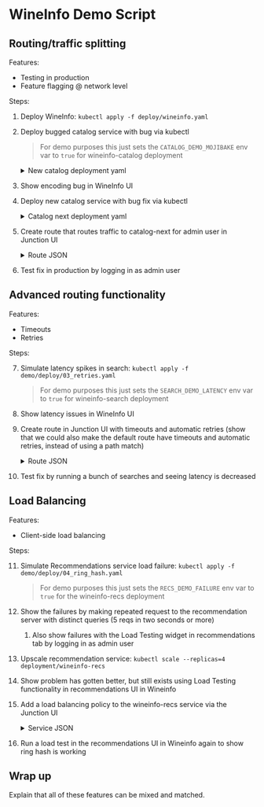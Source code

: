 # WineInfo Demo Script

## Routing/traffic splitting

Features:

* Testing in production
* Feature flagging @ network level

Steps:

1. Deploy WineInfo: `kubectl apply -f deploy/wineinfo.yaml`
2. Deploy bugged catalog service with bug via kubectl
   > For demo purposes this just sets the `CATALOG_DEMO_MOJIBAKE` env var to `true` for wineinfo-catalog deployment
   <details>
      <summary>New catalog deployment yaml</summary>
      
      > This can be deployed by piping it to `kubectl apply -f -` with `echo`: `echo '<YAML>' | kubectl apply -f -`.
   
      ```yml
      apiVersion: apps/v1
      kind: Deployment
      metadata:
        name: wineinfo-catalog
        labels:
          app: wineinfo
      spec:
        replicas: 1
        selector:
          matchLabels:
            app: wineinfo
            service: catalog
        template:
          metadata:
            labels:
              app: wineinfo
              service: catalog
          spec:
            containers:
            - name: main
              image: wineinfo-python:latest
              imagePullPolicy: IfNotPresent
              command: ["fastapi", "run", "/app/catalog_app.py", "--host", "0.0.0.0", "--port", "80"]
              envFrom:
              - configMapRef:
                  name: wineinfo-config
              env:
              - name: CATALOG_DEMO_MOJIBAKE
                value: "true"
      ```
   </details>
   
3. Show encoding bug in WineInfo UI
4. Deploy new catalog service with bug fix via kubectl
   <details>
      <summary>Catalog next deployment yaml</summary>
      
      > This can be deployed by piping it to `kubectl apply -f -` with `echo`: `echo '<YAML>' | kubectl apply -f -`.
      
      ```yml
      apiVersion: apps/v1
      kind: Deployment
      metadata:
        name: wineinfo-catalog-next
        labels:
          app: wineinfo
      spec:
        replicas: 1
        selector:
          matchLabels:
            app: wineinfo
            service: catalog-next
        template:
          metadata:
            labels:
              app: wineinfo
              service: catalog-next
          spec:
            containers:
            - name: main
              image: wineinfo-python:latest
              imagePullPolicy: IfNotPresent
              command: ["fastapi", "run", "/app/catalog_app.py", "--host", "0.0.0.0", "--port", "80"]
              envFrom:
              - configMapRef:
                  name: wineinfo-config
      ---
      apiVersion: v1
      kind: Service
      metadata:
        name: wineinfo-catalog-next
      spec:
        type: ClusterIP
        selector:
          app: wineinfo
          service: catalog-next
        ports:
          - port: 80
      ```
   </details>
   
5. Create route that routes traffic to catalog-next for admin user in Junction UI
   <details>
      <summary>Route JSON</summary>
      
      ```json
      {
        "id": "wineinfo-catalog",
        "tags": {},
        "hostnames": [
          "wineinfo-catalog.default.svc.cluster.local"
        ],
        "ports": [],
        "rules": [
          {
            "matches": [
              {
                "headers": [
                  {
                    "type": "RegularExpression",
                    "name": "baggage",
                    "value": ".*username=admin(,|$).*"
                  }
                ]
              }
            ],
            "backends": [
              {
                "type": "kube",
                "name": "wineinfo-catalog-next",
                "namespace": "default",
                "port": 80,
                "weight": 1
              }
            ]
          },
          {
            "backends": [
              {
                "type": "kube",
                "name": "wineinfo-catalog",
                "namespace": "default",
                "port": 80,
                "weight": 1
              }
            ]
          }
        ]
      }
      ```
   </details>
6. Test fix in production by logging in as admin user

## Advanced routing functionality

Features:

* Timeouts
* Retries

Steps:

7. Simulate latency spikes in search: `kubectl apply -f demo/deploy/03_retries.yaml` 
   > For demo purposes this just sets the `SEARCH_DEMO_LATENCY` env var to `true` for wineinfo-search deployment
8. Show latency issues in WineInfo UI
9. Create route in Junction UI with timeouts and automatic retries (show that we could also make the default route have timeouts and automatic retries, instead of using a path match)
   <details>
      <summary>Route JSON</summary>
      
      ```json
      {
        "id": "wineinfo-search",
        "tags": {},
        "hostnames": [
          "wineinfo-search.default.svc.cluster.local"
        ],
        "ports": [],
        "rules": [
          {
            "matches": [
              {
                "path": {
                  "type": "Exact",
                  "value": "/search/"
                }
              }
            ],
            "timeouts": {
              "backend_request": 0.1
            },
            "retry": {
              "attempts": 5,
              "backoff": 0.1
            },
            "backends": [
              {
                "type": "kube",
                "name": "wineinfo-search",
                "namespace": "default",
                "port": 80,
                "weight": 1
              }
            ]
          },
          {
            "backends": [
              {
                "type": "kube",
                "name": "wineinfo-search",
                "namespace": "default",
                "port": 80,
                "weight": 1
              }
            ]
          }
        ]
      }
      ```
      
      With just the default route:
      ```json
      {
        "id": "wineinfo-search",
        "tags": {},
        "hostnames": [
          "wineinfo-search.default.svc.cluster.local"
        ],
        "ports": [],
        "rules": [
          {
            "timeouts": {
              "backend_request": 0.1
            },
            "retry": {
              "attempts": 5,
              "backoff": 0.1
            },
            "backends": [
              {
                "type": "kube",
                "name": "wineinfo-search",
                "namespace": "default",
                "port": 80,
                "weight": 1
              }
            ]
          }
        ]
      }
      ```
   </details>
11. Test fix by running a bunch of searches and seeing latency is decreased

## Load Balancing

Features:

* Client-side load balancing

Steps:

11. Simulate Recommendations service load failure: `kubectl apply -f demo/deploy/04_ring_hash.yaml` 
    > For demo purposes this just sets the `RECS_DEMO_FAILURE` env var to `true` for the wineinfo-recs deployment
12. Show the failures by making repeated request to the recommendation server with distinct queries (5 reqs in two seconds or more)
    1. Also show failures with the Load Testing widget in recommendations tab by logging in as admin user
14. Upscale recommendation service: `kubectl scale --replicas=4 deployment/wineinfo-recs`
15. Show problem has gotten better, but still exists using Load Testing functionality in recommendations UI in Wineinfo
16. Add a load balancing policy to the wineinfo-recs service via the Junction UI
    <details>
      <summary>Service JSON</summary>
         
      ```json
      {
        "id": {
          "type": "kube",
          "name": "wineinfo-recs",
          "namespace": "default"
        },
        "backends": [
          {
            "port": 80,
            "lb": {
              "type": "RingHash",
              "min_ring_size": 1024,
              "hash_params": [
                {
                  "type": "QueryParam",
                  "name": "query"
                }
              ]
            }
          }
        ]
      }
      ```
    </details>
17. Run a load test in the recommendations UI in Wineinfo again to show ring hash is working

## Wrap up

Explain that all of these features can be mixed and matched.
